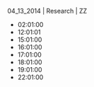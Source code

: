 04_13_2014 | Research | ZZ 
* 02:01:00
* 12:01:01
* 15:01:00
* 16:01:00
* 17:01:00
* 18:01:00
* 19:01:00
* 22:01:00
